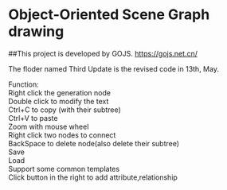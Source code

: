 # Object-Oriented Scene Graph drawing

##This project is developed by GOJS. https://gojs.net.cn/

The floder named Third Update is the revised code in 13th, May.

Function:          
Right click the generation node        
Double click to modify the text         
Ctrl+C to copy (with their subtree)          
Ctrl+V to paste         
Zoom with mouse wheel         
Right click two nodes to connect          
BackSpace to delete node(also delete their subtree)          
Save          
Load          
Support some common templates           
Click button in the right to add attribute,relationship             
